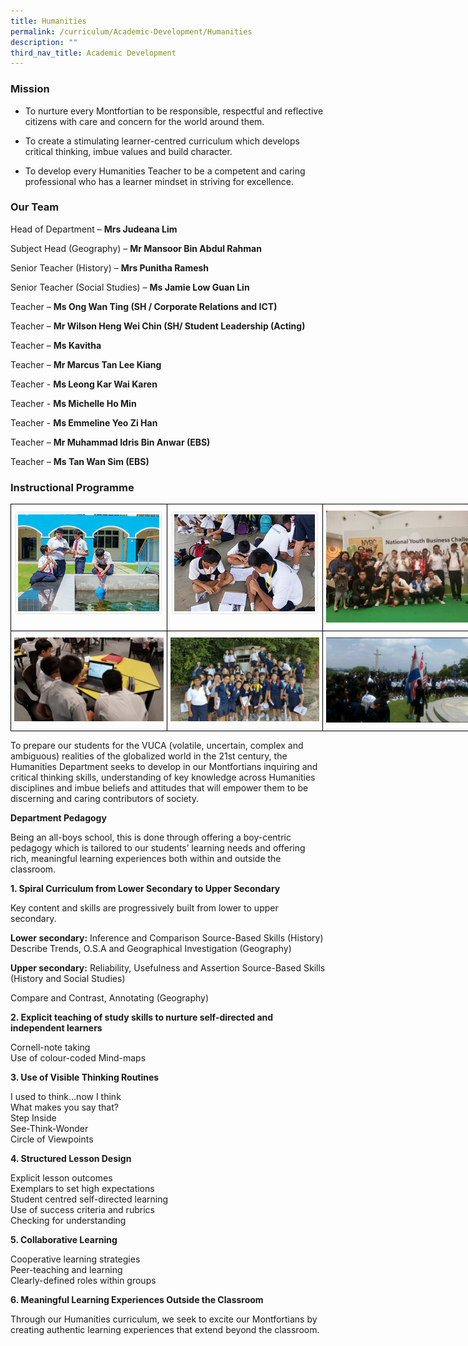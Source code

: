 ```yaml
---
title: Humanities
permalink: /curriculum/Academic-Development/Humanities
description: ""
third_nav_title: Academic Development
---
```

### Mission
*   To nurture every Montfortian to be responsible, respectful and reflective citizens with care and concern for the world around them.  
    
*   To create a stimulating learner-centred curriculum which develops critical thinking, imbue values and build character.  
    
*   To develop every Humanities Teacher to be a competent and caring professional who has a learner mindset in striving for excellence.

### Our Team

Head of Department – **Mrs Judeana Lim**

Subject Head (Geography) – **Mr Mansoor Bin Abdul Rahman**

Senior Teacher (History) – **Mrs Punitha Ramesh** 

Senior Teacher (Social Studies) – **Ms Jamie Low Guan Lin** 

Teacher – **Ms Ong Wan Ting (SH / Corporate Relations and ICT)**  

Teacher – **Mr Wilson Heng Wei Chin (SH/ Student Leadership (Acting)**

Teacher – **Ms Kavitha** 

Teacher – **Mr Marcus Tan Lee Kiang** 

Teacher - **Ms Leong Kar Wai Karen** 

Teacher - **Ms Michelle Ho Min** 

Teacher - **Ms Emmeline Yeo Zi Han**

Teacher – **Mr Muhammad Idris Bin Anwar (EBS)**

Teacher – **Ms Tan Wan Sim (EBS)**

### Instructional Programme

<style type="text/css">
.tg  {border-collapse:collapse;border-spacing:0;margin:0px auto;}
.tg td{border-color:black;border-style:solid;border-width:1px;font-family:Arial, sans-serif;font-size:14px;
  overflow:hidden;padding:10px 5px;word-break:normal;}
.tg th{border-color:black;border-style:solid;border-width:1px;font-family:Arial, sans-serif;font-size:14px;
  font-weight:normal;overflow:hidden;padding:10px 5px;word-break:normal;}
.tg .tg-0lax{text-align:left;vertical-align:top}
</style>
<table class="tg" style="undefined;table-layout: fixed; width: 750px">
<colgroup>
<col style="width: 250px">
<col style="width: 250px">
<col style="width: 250px">
</colgroup>
<tbody>
  <tr>
    <td class="tg-0lax"><img src="/images/humanities_prog1.png"></td>
    <td class="tg-0lax"><img src="/images/humanities_prog2.png"></td>
    <td class="tg-0lax"><img src="/images/humanities_prog3.jpeg"></td>
  </tr>
	  <tr>
    <td class="tg-0lax"><img src="/images/humanities_prog4.jpeg"></td>
    <td class="tg-0lax"><img src="/images/humanities_prog5.jpeg"></td>
    <td class="tg-0lax"><img src="/images/humanities_prog6.jpeg"></td>
  </tr>
</tbody>
</table>

To prepare our students for the VUCA (volatile, uncertain, complex and ambiguous) realities of the globalized world in the 21st century, the Humanities Department seeks to develop in our Montfortians inquiring and critical thinking skills, understanding of key knowledge across Humanities disciplines and imbue beliefs and attitudes that will empower them to be discerning and caring contributors of society.  

  

**Department Pedagogy**

  

Being an all-boys school, this is done through offering a boy-centric pedagogy which is tailored to our students’ learning needs and offering rich, meaningful learning experiences both within and outside the classroom.

  

**1\. Spiral Curriculum from Lower Secondary to Upper Secondary**

  

Key content and skills are progressively built from lower to upper secondary.

  

**Lower secondary:** Inference and Comparison Source-Based Skills (History) Describe Trends, O.S.A and Geographical Investigation (Geography)

  

**Upper secondary:** Reliability, Usefulness and Assertion Source-Based Skills (History and Social Studies) 

Compare and Contrast, Annotating (Geography)

  

**2\. Explicit teaching of study skills to nurture self-directed and independent learners**

Cornell-note taking   
Use of colour-coded Mind-maps


**3\. Use of Visible Thinking Routines**

I used to think…now I think   
What makes you say that?   
Step Inside   
See-Think-Wonder    
Circle of Viewpoints

**4\. Structured Lesson Design**

Explicit lesson outcomes   
Exemplars to set high expectations   
Student centred self-directed learning    
Use of success criteria and rubrics   
Checking for understanding

  

**5\. Collaborative Learning**

Cooperative learning strategies  
Peer-teaching and learning   
Clearly-defined roles within groups


**6\. Meaningful Learning Experiences Outside the Classroom**

Through our Humanities curriculum, we seek to excite our Montfortians by creating authentic learning experiences that extend beyond the classroom.